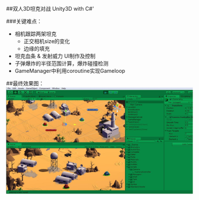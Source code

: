
##双人3D坦克对战 Unity3D with C#'

###关键难点：
* 相机跟踪两架坦克
    * 正交相机size的变化
    * 边缘的填充
* 坦克血条 & 发射威力 UI制作及控制
* 子弹爆炸的半径范围计算，爆炸碰撞检测
* GameManager中利用coroutine实现Gameloop


##最终效果图：
![image](https://github.com/lihongjun1201/MyTankBattle/blob/master/finalGamePic.jpg)